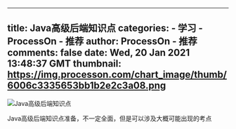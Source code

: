 
---
title: Java高级后端知识点
categories: 
    - 学习
    - ProcessOn - 推荐
author: ProcessOn - 推荐
comments: false
date: Wed, 20 Jan 2021 13:48:37 GMT
thumbnail: https://img.processon.com/chart_image/thumb/6006c3335653bb1b2e2c3a08.png
---

<div>   
<img class="thumb" alt="Java高级后端知识点" src="https://img.processon.com/chart_image/thumb/6006c3335653bb1b2e2c3a08.png" referrerpolicy="no-referrer">
<p>Java高级后端知识点准备，不一定全面，但是可以涉及大概可能出现的考点</p>  
</div>
            